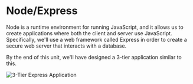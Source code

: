 # Node/Express

Node is a runtime environment for running JavaScript, and it allows us to create applications where both the client and server use JavaScript. Specifically, we'll use a web framework called Express in order to create a secure web server that interacts with a database.

By the end of this unit, we'll have designed a 3-tier application similar to this.

![3-Tier Express Application](../.gitbook/assets/3-tier-application.jpg)

